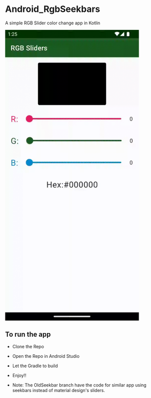 # Android_RgbSeekbars
A simple RGB Slider color change app in Kotlin

[comment]: <> (<img src = "https://github.com/SuneelKM/Android_RgbSeekbars/blob/master/Screenshot/RGB.png" width=432 height=936>)

<img src = "https://github.com/SuneelKM/Android_RgbSeekbars/blob/master/Screenshot/RGB%20Sliders.gif" width=432 height=936>


## To run the app
* Clone the Repo
* Open the Repo in Android Studio
* Let the Gradle to build
* Enjoy!!

* Note: The OldSeekbar branch have the code for similar app using seekbars instead of material design's sliders.
